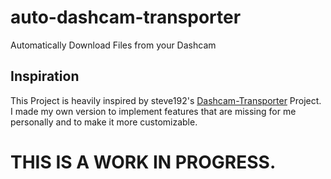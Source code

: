 # auto-dashcam-transporter
Automatically Download Files from your Dashcam

## Inspiration
This Project is heavily inspired by steve192's [Dashcam-Transporter](https://github.com/steve192/dashcam-transporter) Project. 
I made my own version to implement features that are missing for me personally and to make it more customizable. 

# THIS IS A WORK IN PROGRESS. 
